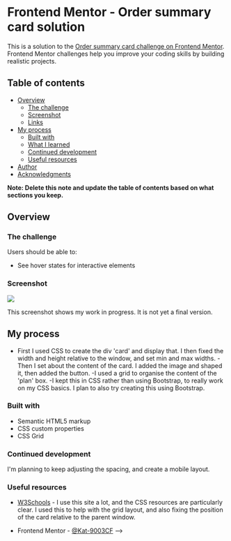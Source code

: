 # Frontend Mentor - Order summary card solution

This is a solution to the [Order summary card challenge on Frontend Mentor](https://www.frontendmentor.io/challenges/order-summary-component-QlPmajDUj). Frontend Mentor challenges help you improve your coding skills by building realistic projects. 

## Table of contents

- [Overview](#overview)
  - [The challenge](#the-challenge)
  - [Screenshot](#screenshot)
  - [Links](#links)
- [My process](#my-process)
  - [Built with](#built-with)
  - [What I learned](#what-i-learned)
  - [Continued development](#continued-development)
  - [Useful resources](#useful-resources)
- [Author](#author)
- [Acknowledgments](#acknowledgments)

**Note: Delete this note and update the table of contents based on what sections you keep.**

## Overview

### The challenge

Users should be able to:

- See hover states for interactive elements

### Screenshot

![](./screenshot.jpg)

This screenshot shows my work in progress.  It is not yet a final version.


<!-- ### Links

- Solution URL: [Add solution URL here](https://your-solution-url.com)
- Live Site URL: [Add live site URL here](https://your-live-site-url.com) -->

## My process

- First I used CSS to create the div 'card' and display that.  I then fixed the width and height relative to the window, and set min and max widths.
-Then I set about the content of the card.  I added the image and shaped it, then added the button.
-I used a grid to organise the content of the 'plan' box.
-I kept this in CSS rather than using Bootstrap, to really work on my CSS basics.  I plan to also try creating this using Bootstrap.

### Built with

- Semantic HTML5 markup
- CSS custom properties
- CSS Grid
<!-- - Mobile-first workflow
- [React](https://reactjs.org/) - JS library
- [Next.js](https://nextjs.org/) - React framework
- [Styled Components](https://styled-components.com/) - For styles -->


<!-- ### What I learned

Use this section to recap over some of your major learnings while working through this project. Writing these out and providing code samples of areas you want to highlight is a great way to reinforce your own knowledge.

To see how you can add code snippets, see below:

```html
<h1>Some HTML code I'm proud of</h1>
```
```css
.proud-of-this-css {
  color: papayawhip;
}
```
```js
const proudOfThisFunc = () => {
  console.log('🎉')
}
``` -->


### Continued development

I'm planning to keep adjusting the spacing, and create a mobile layout.

### Useful resources

- [W3Schools](https://www.w3schools.com/css/css_grid.asp) - I use this site a lot, and the CSS resources are particularly clear.  I used this to help with the grid layout, and also fixing the position of the card relative to the parent window.


<!-- ## Author

<!-- - Website - [Add your name here](https://www.your-site.com) -->
- Frontend Mentor - [@Kat-9003CF](https://www.frontendmentor.io/profile/Kat-9003CF) -->
<!-- - Twitter - [@yourusername](https://www.twitter.com/yourusername) -->
